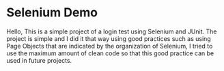 # Selenium Demo

Hello,
This is a simple project of a login test using Selenium and JUnit.
The project is simple and I did it that way using good practices such as using Page Objects that are indicated by the organization of Selenium, I tried to use the maximum amount of clean code so that this good practice can be used in future projects.
